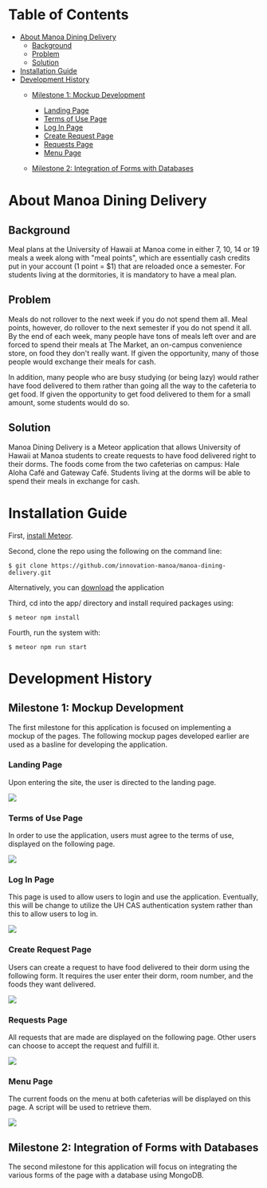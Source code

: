 # Table of Contents

* [About Manoa Dining Delivery](#about-manoa-dining-delivery)
  * [Background](#background)
  * [Problem](#problem)
  * [Solution](#solution)
* [Installation Guide](#installation-guide)
* [Development History](#development-history)
  * [Milestone 1: Mockup Development](#milestone-1-mockup-development)
    * [Landing Page](#landing-page)
    * [Terms of Use Page](#terms-of-use-page)
    * [Log In Page](#log-in-page)
    * [Create Request Page](#create-request-page)
    * [Requests Page](#requests-page)
    * [Menu Page](#menu-page)

  * [Milestone 2: Integration of Forms with Databases](#milestone-2-integration-of-forms-with-databases)

# About Manoa Dining Delivery

## Background

Meal plans at the University of Hawaii at Manoa come in either 7, 10, 14 or 19
meals a week along with  "meal points", which are essentially cash credits put 
in your account (1 point = $1) that are reloaded once a semester. For students
living at the dormitories, it is mandatory to have a meal plan.

## Problem

Meals do not rollover to the next week if you do not spend them all. Meal
points, however, do rollover to the next semester if you do not spend it all.
By the end of each week, many people have tons of meals left over and are forced
to spend their meals at The Market, an on-campus convenience store, on food they
don't really want. If given the opportunity, many of those people would exchange
their meals for cash.

In addition, many people who are busy studying (or being lazy) would rather have
food delivered to them rather than going all the way to the cafeteria to get
food. If given the opportunity to get food delivered to them for a small amount,
some students would do so.

## Solution

Manoa Dining Delivery is a Meteor application that allows University of Hawaii
at Manoa students to create requests to have food delivered right to their
dorms. The foods come from the two cafeterias on campus: Hale Aloha Café and
Gateway Café. Students living at the dorms will be able to spend their meals
in exchange for cash.

# Installation Guide

First, [install Meteor](https://www.meteor.com/install).

Second, clone the repo using the following on the command line:

```
$ git clone https://github.com/innovation-manoa/manoa-dining-delivery.git
```

Alternatively, you can [download](https://github.com/innovation-manoa/manoa-dining-delivery/archive/master.zip)
the application

Third, cd into the app/ directory and install required packages using:

```
$ meteor npm install
```

Fourth, run the system with:

```
$ meteor npm run start
```

# Development History

## Milestone 1: Mockup Development

The first milestone for this application is focused on implementing a mockup
of the pages. The following mockup pages developed earlier are used as a basline
for developing the application.

### Landing Page

Upon entering the site, the user is directed to the landing page.

![](images/landing-page-b.png)

### Terms of Use Page

In order to use the application, users must agree to the terms of use, displayed
on the following page.

![](images/terms-page.png)

### Log In Page

This page is used to allow users to login and use the application. Eventually,
this will be change to utilize the UH CAS authentication system rather than this
to allow users to log in.

![](images/login-page.png)

### Create Request Page

Users can create a request to have food delivered to their dorm using the
following form. It requires the user enter their dorm, room number, and the
foods they want delivered.

![](images/create-request-page.png)

### Requests Page

All requests that are made are displayed on the following page. Other users
can choose to accept the request and fulfill it.

![](images/requests-page.png)

### Menu Page

The current foods on the menu at both cafeterias will be displayed on this page.
A script will be used to retrieve them.

![](images/menu-page.png)

## Milestone 2: Integration of Forms with Databases

The second milestone for this application will focus on integrating the various
forms of the page with a database using MongoDB.
